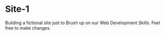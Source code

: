# Site-1
Building a fictional site just to Brush up on our Web Development Skills. Feel free to make changes.
